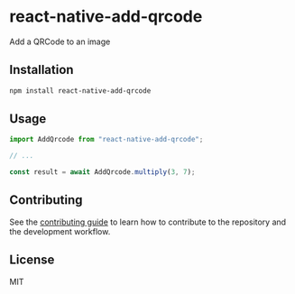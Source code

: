 # react-native-add-qrcode

Add a QRCode to an image

## Installation

```sh
npm install react-native-add-qrcode
```

## Usage

```js
import AddQrcode from "react-native-add-qrcode";

// ...

const result = await AddQrcode.multiply(3, 7);
```

## Contributing

See the [contributing guide](CONTRIBUTING.md) to learn how to contribute to the repository and the development workflow.

## License

MIT
